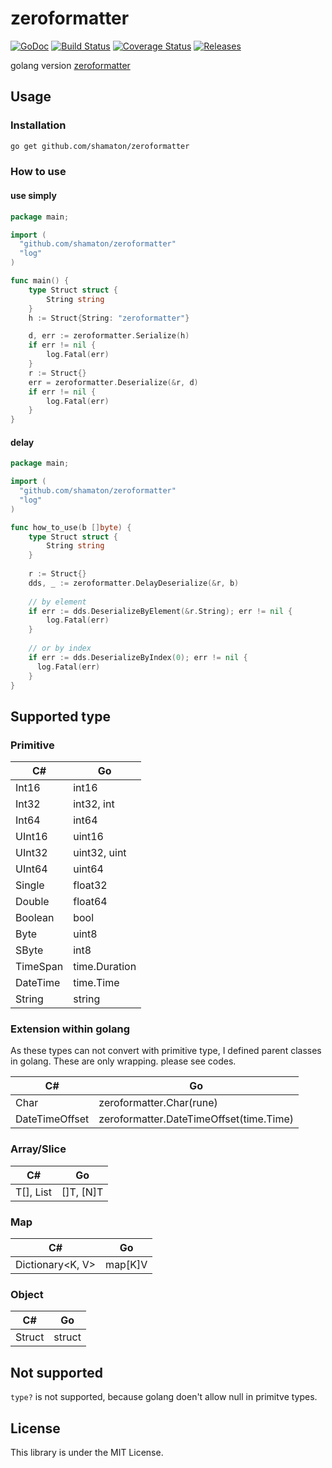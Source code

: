 # zeroformatter

[![GoDoc](https://godoc.org/github.com/shamaton/zeroformatter?status.svg)](https://godoc.org/github.com/shamaton/zeroformatter)
[![Build Status](https://travis-ci.org/shamaton/zeroformatter.svg?branch=master)](https://travis-ci.org/shamaton/zeroformatter)
[![Coverage Status](https://coveralls.io/repos/github/shamaton/zeroformatter/badge.svg)](https://coveralls.io/github/shamaton/zeroformatter)
[![Releases](https://img.shields.io/github/release/shamaton/zeroformatter.svg)](https://github.com/shamaton/zeroformatter/releases)

golang version [zeroformatter](https://github.com/neuecc/ZeroFormatter)

## Usage
### Installation
```sh
go get github.com/shamaton/zeroformatter
```

### How to use
#### use simply
```go
package main;

import (
  "github.com/shamaton/zeroformatter"
  "log"
)

func main() {
	type Struct struct {
		String string
	}
	h := Struct{String: "zeroformatter"}

	d, err := zeroformatter.Serialize(h)
	if err != nil {
		log.Fatal(err)
	}
	r := Struct{}
	err = zeroformatter.Deserialize(&r, d)
	if err != nil {
		log.Fatal(err)
	}
}
```

#### delay
```go
package main;

import (
  "github.com/shamaton/zeroformatter"
  "log"
)

func how_to_use(b []byte) {
	type Struct struct {
		String string
	}
	
	r := Struct{}
	dds, _ := zeroformatter.DelayDeserialize(&r, b)
	
	// by element
	if err := dds.DeserializeByElement(&r.String); err != nil {
		log.Fatal(err)
	}
	
	// or by index
	if err := dds.DeserializeByIndex(0); err != nil {
	  log.Fatal(err)
	}
}
```

## Supported type 

### Primitive
| C# | Go |
| ---- | ---- |
| Int16 | int16 |
| Int32 | int32, int |
| Int64 | int64 |
| UInt16 | uint16 |
| UInt32 | uint32, uint |
| UInt64 | uint64 |
| Single | float32 |
| Double | float64 |
| Boolean | bool |
| Byte | uint8 |
| SByte | int8 |
| TimeSpan | time.Duration |
| DateTime | time.Time |
| String | string |

### Extension within golang
As these types can not convert with primitive type, I defined parent classes in golang.
These are only wrapping. please see codes.

| C# | Go |
| ---- | ---- |
| Char | zeroformatter.Char(rune) |
| DateTimeOffset | zeroformatter.DateTimeOffset(time.Time) |

### Array/Slice

| C# | Go |
| ---- | ---- |
| T[], List<T> | []T, [N]T |

### Map

| C# | Go |
| ---- | ---- |
| Dictionary<K, V> | map[K]V |

### Object

| C# | Go |
| ---- | ---- |
| Struct | struct |

## Not supported

`type?` is not supported, because golang doen't allow null in primitve types.

## License

This library is under the MIT License.
